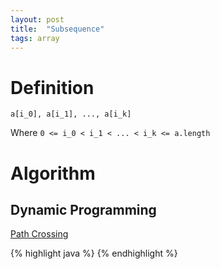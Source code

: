 ```yaml
---
layout: post
title:  "Subsequence"
tags: array
---
```

# Definition
```
a[i_0], a[i_1], ..., a[i_k]
```
Where `0 <= i_0 < i_1 < ... < i_k <= a.length`

# Algorithm
## Dynamic Programming

[Path Crossing][path-crossing]

{% highlight java %}
{% endhighlight %}

[path-crossing]: https://leetcode.com/problems/path-crossing/

